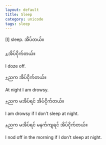 ```yaml
---
layout: default
title: Sleep
category: unicode
tags: sleep
---
```


<p>[I] sleep. <span class='mm3'>အိပ်တယ်။</span></p>

<p class='hide-trigger'><a href="#">+</a><span class='mm3'>အိပ်ငိုက်တယ်။</span></p>
<p class='hide-this'>I doze off.</p>

<p class='hide-trigger'><a href="#">+</a><span class='mm3'>ညက အိပ်ငိုက်တယ်။</span></p>
<p class='hide-this'>At night I am drowsy.</p>

<p class='hide-trigger'><a href="#">+</a><span class='mm3'>ညက မအိပ်ရင် အိပ်ငိုက်တယ်။</span></p>
<p class='hide-this'>I am drowsy if I don’t sleep at night.</p>

<p class='hide-trigger'><a href="#">+</a><span class='mm3'>ညက မအိပ်ရင် မနက်ကျရင် အိပ်ငိုက်တယ်။</span></p>
<p class='hide-this'>I nod off in the morning if I don’t sleep at night.</p>


